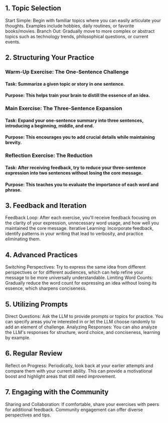 ## 1. Topic Selection
Start Simple: Begin with familiar topics where you can easily articulate your thoughts. Examples include hobbies, daily routines, or favorite books/movies.
Branch Out: Gradually move to more complex or abstract topics such as technology trends, philosophical questions, or current events.
## 2. Structuring Your Practice
### Warm-Up Exercise: The One-Sentence Challenge

#### Task: Summarize a given topic or story in one sentence.
#### Purpose: This helps train your brain to distill the essence of an idea.

### Main Exercise: The Three-Sentence Expansion

#### Task: Expand your one-sentence summary into three sentences, introducing a beginning, middle, and end.
#### Purpose: This encourages you to add crucial details while maintaining brevity.

### Reflection Exercise: The Reduction

#### Task: After receiving feedback, try to reduce your three-sentence expression into two sentences without losing the core message.
#### Purpose: This teaches you to evaluate the importance of each word and phrase.

## 3. Feedback and Iteration
Feedback Loop: After each exercise, you'll receive feedback focusing on the clarity of your expression, unnecessary word usage, and how well you maintained the core message.
Iterative Learning: Incorporate feedback, identify patterns in your writing that lead to verbosity, and practice eliminating them.
## 4. Advanced Practices
Switching Perspectives: Try to express the same idea from different perspectives or for different audiences, which can help refine your message to be more universally understandable.
Limiting Word Counts: Gradually reduce the word count for expressing an idea without losing its essence, which sharpens conciseness.
## 5. Utilizing Prompts
Direct Questions: Ask the LLM to provide prompts or topics for practice. You can specify areas you're interested in or let the LLM choose randomly to add an element of challenge.
Analyzing Responses: You can also analyze the LLM's responses for structure, word choice, and conciseness, learning by example.
## 6. Regular Review
Reflect on Progress: Periodically, look back at your earlier attempts and compare them with your current ability. This can provide a motivational boost and highlight areas that still need improvement.
## 7. Engaging with the Community
Sharing and Collaboration: If comfortable, share your exercises with peers for additional feedback. Community engagement can offer diverse perspectives and tips.
